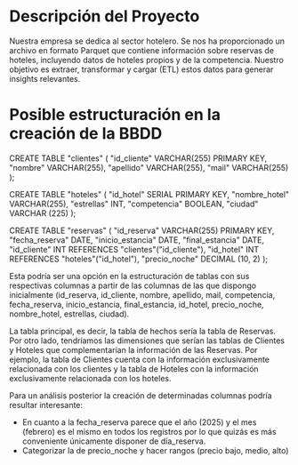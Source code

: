 # Descripción del Proyecto 

Nuestra empresa se dedica al sector hotelero. Se nos ha proporcionado un archivo en formato Parquet que contiene información sobre reservas de hoteles, incluyendo datos de hoteles propios y de la competencia. Nuestro objetivo es extraer, transformar y cargar (ETL) estos datos para generar insights relevantes.

# Posible estructuración en la creación de la BBDD 

CREATE TABLE "clientes" (
    "id_cliente" VARCHAR(255) PRIMARY KEY,
    "nombre" VARCHAR(255),
    "apellido" VARCHAR(255),
    "mail" VARCHAR(255)
);

CREATE TABLE "hoteles" (
    "id_hotel" SERIAL PRIMARY KEY,
    "nombre_hotel" VARCHAR(255),
    "estrellas" INT,
    "competencia" BOOLEAN,
    "ciudad" VARCHAR (225)
);

CREATE TABLE "reservas" (
    "id_reserva" VARCHAR(255) PRIMARY KEY,
    "fecha_reserva" DATE,
    "inicio_estancia" DATE, 
    "final_estancia" DATE,
    "id_cliente" INT REFERENCES "clientes"("id_cliente"),
    "id_hotel" INT REFERENCES "hoteles"("id_hotel"), 
    "precio_noche" DECIMAL (10, 2)
);

Esta podría ser una opción en la estructuración de tablas con sus respectivas columnas a partir de las columnas de las que dispongo inicialmente (id_reserva, id_cliente, nombre, apellido, mail, competencia, fecha_reserva, inicio_estancia, final_estancia, id_hotel, precio_noche, nombre_hotel, estrellas, ciudad).

La tabla principal, es decir, la tabla de hechos sería la tabla de Reservas. Por otro lado, tendríamos las dimensiones que serían las tablas de Clientes y Hoteles que complementarían la información de las Reservas. Por ejemplo, la tabla de Clientes cuenta con la información exclusivamente relacionada con los clientes y la tabla de Hoteles con la información exclusivamente relacionada con los hoteles. 



Para un análisis posterior la creación de determinadas columnas podría resultar interesante:
- En cuanto a la fecha_reserva parece que el año (2025) y el mes (febrero) es el mismo en todos los registros por lo que quizás es más conveniente únicamente disponer de día_reserva. 
- Categorizar la de precio_noche y hacer rangos (precio bajo, medio, alto)